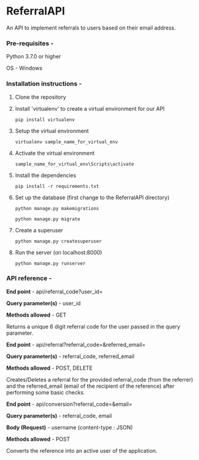 # ReferralAPI

An API to implement referrals to users based on their email address.

### Pre-requisites - 
Python 3.7.0 or higher

OS - Windows

### Installation instructions - 

1. Clone the repository

2. Install 'virtualenv' to create a virtual environment for our API

   `pip install virtualenv`

3. Setup the virtual environment

   `virtualenv sample_name_for_virtual_env`

4. Activate the virtual environment

   `sample_name_for_virtual_env\Scripts\activate`

5. Install the dependencies

   `pip install -r requirements.txt`

6. Set up the database (first change to the ReferralAPI directory)

   `python manage.py makemigrations`


   `python manage.py migrate`

7. Create a superuser

   `python manage.py createsuperuser`

8. Run the server (on localhost:8000)

   `python manage.py runserver`

### API reference - 

**End point** - api/referral_code?user_id=<value>

**Query parameter(s)** - user_id

**Methods allowed** - GET

Returns a unique 6 digit referral code for the user passed in the query parameter.



**End point** - api/referral?referral_code=<value>&referred_email=<value>

**Query parameter(s)** - referral_code, referred_email

**Methods allowed** - POST, DELETE

Creates/Deletes a referral for the provided referral_code (from the referrer) and the referred_email (email of the recipient of the reference) after performing some basic checks.



**End point** - api/conversion?referral_code=<value>&email=<value>

**Query parameter(s)** - referral_code, email

**Body (Request)** - username (content-type : JSON)

**Methods allowed** - POST

Converts the reference into an active user of the application.